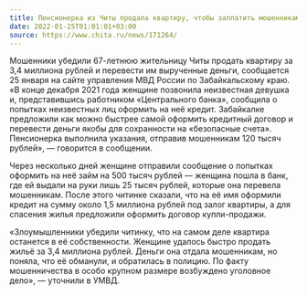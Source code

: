 ```yaml
---
title: Пенсионерка из Читы продала квартиру, чтобы заплатить мошенникам
date: 2022-01-25T01:01:01+03:00
source: https://www.chita.ru/news/171264/
---
```


Мошенники убедили 67-летнюю жительницу Читы продать квартиру за 3,4 миллиона рублей и перевести им вырученные деньги, сообщается 25 января на сайте управления МВД России по Забайкальскому краю.
«В конце декабря 2021 года женщине позвонила неизвестная девушка и, представившись работником «Центрального банка», сообщила о попытках неизвестных лиц оформить на неё кредит. Забайкалке предложили как можно быстрее самой оформить кредитный договор и перевести деньги якобы для сохранности на «безопасные счета». Пенсионерка выполнила указания, отправив мошенникам 120 тысяч рублей», — говорится в сообщении.

Через несколько дней женщине отправили сообщение о попытках оформить на неё займ на 500 тысяч рублей — женщина пошла в банк, где ей выдали на руки лишь 25 тысяч рублей, которые она перевела мошенникам. После этого читинке сказали, что на её имя оформили кредит на сумму около 1,5 миллиона рублей под залог квартиры, а для спасения жилья предложили оформить договор купли-продажи.

«Злоумышленники убедили читинку, что на самом деле квартира останется в её собственности. Женщине удалось быстро продать жильё за 3,4 миллиона рублей. Деньги она отдала мошенникам, но поняла, что её обманули, и обратилась в полицию. По факту мошенничества в особо крупном размере возбуждено уголовное дело», — уточнили в УМВД.